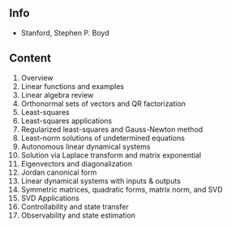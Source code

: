 ## Info
- Stanford, Stephen P. Boyd

## Content
1. Overview
2. Linear functions and examples
3. Linear algebra review
4. Orthonormal sets of vectors and QR factorization
5. Least-squares
6. Least-squares applications
7. Regularized least-squares and Gauss-Newton method
8. Least-norm solutions of undetermined equations
9. Autonomous linear dynamical systems
10. Solution via Laplace transform and matrix exponential
11. Eigenvectors and diagonalization
12. Jordan canonical form
13. Linear dynamical systems with inputs & outputs
14. Symmetric matrices, quadratic forms, matrix norm, and SVD
15. SVD Applications
16. Controllability and state transfer
17. Observability and state estimation

